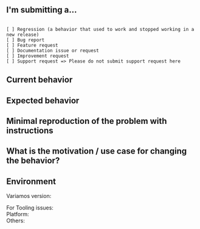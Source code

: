 <!--
PLEASE HELP US PROCESS GITHUB ISSUES FASTER BY PROVIDING THE FOLLOWING INFORMATION.
ISSUES MISSING IMPORTANT INFORMATION MAY BE CLOSED WITHOUT INVESTIGATION.
This template was modified from [Angular issues template](https://github.com/angular/angular/issues/new)
-->

## I'm submitting a...
<!-- Check one of the following options with "x" -->
<pre><code>
[ ] Regression (a behavior that used to work and stopped working in a new release)
[ ] Bug report  <!-- Please search GitHub for a similar issue or PR before submitting -->
[ ] Feature request
[ ] Documentation issue or request
[ ] Improvement request
[ ] Support request => Please do not submit support request here
</code></pre>

## Current behavior
<!-- Describe how the issue manifests. -->


## Expected behavior
<!-- Describe what the desired behavior would be. -->


## Minimal reproduction of the problem with instructions
<!--
For bug reports please provide the *STEPS TO REPRODUCE* and if possible a *MINIMAL DEMO* of the problem via
-->

## What is the motivation / use case for changing the behavior?
<!-- Describe the motivation or the concrete use case. -->


## Environment
Variamos version: 
<!-- Check whether this is still an issue in the most recent version -->

For Tooling issues:  
Platform:  <!-- Mac, Linux, Windows -->  
Others:  
<!-- Anything else relevant?  Operating system version, IDE, package manager, HTTP server, ... -->


